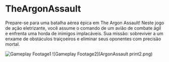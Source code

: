 # TheArgonAssault

Prepare-se para uma batalha aérea épica em The Argon Assault! Neste jogo de ação eletrizante, você assume o comando de um avião de combate ágil e enfrenta uma horda de inimigos implacáveis. Sua missão: sobreviver a um enxame de obstáculos traiçoeiros e eliminar seus oponentes com precisão mortal.

![Gameplay Footage1](argonAssaultprint1.png)
![Gameplay Footage2](ArgonAssault print2.png)
